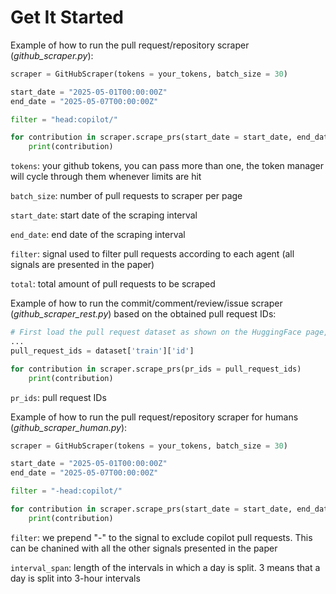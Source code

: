 # Get It Started 

Example of how to run the pull request/repository scraper (*github_scraper.py*):

```python
scraper = GitHubScraper(tokens = your_tokens, batch_size = 30)

start_date = "2025-05-01T00:00:00Z"
end_date = "2025-05-07T00:00:00Z"

filter = "head:copilot/"

for contribution in scraper.scrape_prs(start_date = start_date, end_date = end_date, filter = filter, total = 5000)
    print(contribution)
```

```tokens```: your github tokens, you can pass more than one, the token manager will cycle through them whenever limits are hit 

```batch_size```: number of pull requests to scraper per page 

```start_date```: start date of the scraping interval 

```end_date```: end date of the scraping interval

```filter```: signal used to filter pull requests according to each agent (all signals are presented in the paper)

```total```: total amount of pull requests to be scraped

Example of how to run the commit/comment/review/issue scraper (*github_scraper_rest.py*) based on the obtained pull request IDs: 

```python
# First load the pull request dataset as shown on the HuggingFace page, then pass it to the scrape_prs method.
...
pull_request_ids = dataset['train']['id']

for contribution in scraper.scrape_prs(pr_ids = pull_request_ids)
    print(contribution)
```

```pr_ids```: pull request IDs 

Example of how to run the pull request/repository scraper for humans (*github_scraper_human.py*): 

```python
scraper = GitHubScraper(tokens = your_tokens, batch_size = 30)

start_date = "2025-05-01T00:00:00Z"
end_date = "2025-05-07T00:00:00Z"

filter = "-head:copilot/"

for contribution in scraper.scrape_prs(start_date = start_date, end_date = end_date, filter = filter, total = 5000, interval_span = 3)
    print(contribution)
```

```filter```: we prepend "-" to the signal to exclude copilot pull requests. This can be chanined with all the other signals presented in the paper

```interval_span```: length of the intervals in which a day is split. 3 means that a day is split into 3-hour intervals
